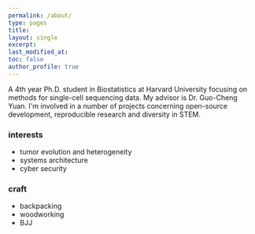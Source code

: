 ```yaml
---
permalink: /about/
type: pages
title:
layout: single
excerpt:
last_modified_at: 
toc: false
author_profile: true
---
```


A 4th year Ph.D. student in Biostatistics at Harvard University focusing on methods for single-cell sequencing data. My advisor is Dr. Guo-Cheng Yuan. I'm involved in a number of projects concerning open-source development, reproducible research and diversity in STEM. 

### interests
- tumor evolution and heterogeneity
- systems architecture
- cyber security

### craft
- backpacking
- woodworking
- BJJ

